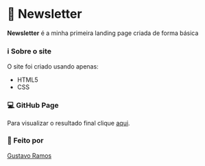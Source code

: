 # 📰 Newsletter

**Newsletter** é a minha primeira landing page criada de forma básica

### ℹ️ Sobre o site ###

O site foi criado usando apenas:
* HTML5
* CSS

### 💻 GitHub Page ###
Para visualizar o resultado final clique [aqui](https://gustavohnramos.github.io/landing-page/).

### 🧑  Feito por ###
[Gustavo Ramos](https://github.com/GustavoHNRamos)
